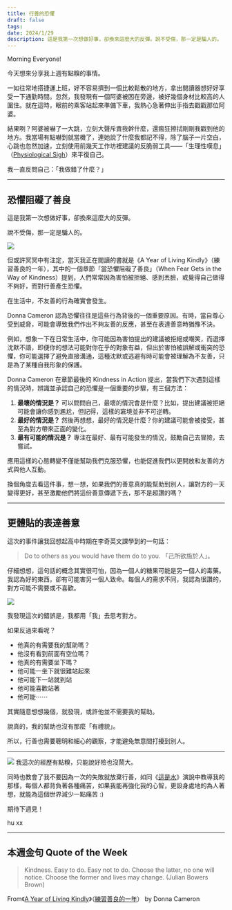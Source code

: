 ```yaml
---
title: 行善的恐懼
draft: false
tags: 
date: 2024/1/29
description: 這是我第一次想做好事，卻換來這麼大的反彈。說不受傷，那一定是騙人的。
---
```

Morning Everyone!

今天想來分享我上週有點糗的事情。

一如往常地搭捷運上班，好不容易擠到一個比較鬆散的地方，拿出閱讀器想好好享受一下通勤時間。忽然，我發現有一個阿婆被困在旁邊，被好幾個身材比較高的人圍住。就在這時，眼前的乘客站起來準備下車，我熱心急著伸出手指去戳戳那位阿婆。

結果咧？阿婆被嚇了一大跳，立刻大聲斥責我幹什麼，還瘋狂擦拭剛剛我戳到他的地方。我當場有點嚇到就當機了，連她說了什麼我都記不得，除了腦子一片空白，心跳也忽然加速，立刻使用前幾天工作坊裡建議的反脆弱工具——「生理性嘆息」（[Physiological Sigh](https://www.youtube.com/watch?v=kSZKIupBUuc&ref=chinghannhu.com)）來平復自己。

我一直反問自己：「我做錯了什麼？」

---

## **恐懼阻礙了善良**

這是我第一次想做好事，卻換來這麼大的反彈。

說不受傷，那一定是騙人的。

![](https://media.tenor.com/9B9vIY2Gfu4AAAAC/the-muppets-kermit-the-frog.gif)

但或許冥冥中有注定，當天我正在閱讀的書就是《A Year of Living Kindly》（練習善良的一年），其中的一個章節「當恐懼阻礙了善良」（When Fear Gets in the Way of Kindness）提到，人們常常因為害怕被拒絕、感到丟臉，或覺得自己做得不夠好，而對行善產生恐懼。

在生活中，不友善的行為確實會發生。

Donna Cameron 認為恐懼往往是這些行為背後的一個重要原因。有時，當自尊心受到威脅，可能會導致我們作出不夠友善的反應，甚至在表達善意時猶豫不決。

例如，想象一下在日常生活中，你可能因為害怕提出的建議被拒絕或嘲笑，而選擇沈默不語，即便你的想法可能對你在乎的對象有益，但出於害怕被誤解或衝突的恐懼，你可能選擇了避免直接溝通，這種沈默或逃避有時可能會被理解為不友善，只是為了某種自我形象的保護。

Donna Cameron 在章節最後的 Kindness in Action 提出，當我們下次遇到這樣的情況時，辨識並承認自己的恐懼是一個重要的步驟，有三個方法：

1. **最壞的情況是？** 可以問問自己，最壞的情況會是什麼？比如，提出建議被拒絕可能會讓你感到尷尬，但記得，這樣的窘境並非不可逆轉。
2. **最好的情況是？** 然後再想想，最好的情況是什麼？你的建議可能會被接受，甚至為對方帶來正面的變化。
3. **最有可能的情況是？** 專注在最好、最有可能發生的情況，鼓勵自己去冒險，去嘗試。

應用這樣的心態轉變不僅能幫助我們克服恐懼，也能促進我們以更開放和友善的方式與他人互動。

換個角度去看這件事，想一想，如果我們的善意真的能幫助到別人，讓對方的一天變得更好，甚至激勵他們將這份善意傳遞下去，那不是超讚的嗎？

---

## **更體貼的表達善意**

這次的事件讓我回想起高中時期在李奇英文課學到的一句話：

> Do to others as you would have them do to you. 「己所欲施於人」。

仔細想想，這句話的概念其實很可怕，因為一個人的糖果可能是另一個人的毒藥。我認為好的東西，卻有可能害另一個人致命。每個人的需求不同，我認為很讚的，對方可能不需要或不喜歡。

![](https://media.tenor.com/QYZ-8C4S7YgAAAAC/minions-me.gif)

我發現這次的錯誤是，我都用「我」去思考對方。

如果反過來看呢？
- 他真的有需要我的幫助嗎？
- 他沒有看到前面有空位嗎？
- 他真的有需要坐下嗎？
- 他可能一坐下就很難站起來
- 他可能下一站就到站
- 他可能喜歡站著
- 他可能⋯⋯

其實隨意想想幾個，就發現，或許他並不需要我的幫助。

說真的，我的幫助也沒有那麼「有禮貌」。

所以，行善也需要聰明和細心的觀察，才能避免無意間打擾到別人。

---

![](https://media.tenor.com/0PEgYCqZjYwAAAAC/youre-a-good-person-joe-goldberg.gif)
我這次的經歷有點糗，只能說好險也沒鬧大。

同時也教會了我不要因為一次的失敗就放棄行善，如同《[這是水](https://www.chinghannhu.com/embrace-lifes-boredom/)》演說中教導我的那樣，每個人都背負著各種痛苦，如果我能再強化我的心智，更設身處地的為人著想，就能為這個世界減少一點痛苦 :)

期待下週見！

hu xx

---

## **本週金句 Quote of the Week**

> Kindness. Easy to do. Easy not to do. Choose the latter, no one will notice. Choose the former and lives may change. (Julian Bowers Brown)

From《[A Year of Living Kindly](https://r10.to/hN2l9g?ref=chinghannhu.com)》（[練習善良的一年](https://r10.to/hN2lPH?ref=chinghannhu.com)） by Donna Cameron